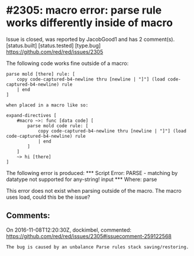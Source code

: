 
#2305: macro error: parse rule works differently inside of macro
================================================================================
Issue is closed, was reported by JacobGood1 and has 2 comment(s).
[status.built] [status.tested] [type.bug]
<https://github.com/red/red/issues/2305>

The following code works fine outside of a macro:
```
parse mold [there] rule: [
    copy code-captured-b4-newline thru [newline | "]"] (load code-captured-b4-newline) rule
    | end
]

when placed in a macro like so:

expand-directives [
    #macro ~>: func [data code] [
        parse mold code rule: [  
            copy code-captured-b4-newline thru [newline | "]"] (load code-captured-b4-newline) rule
            | end
        ] 
    ]
    ~> hi [there]
]
```
The following error is produced:
*** Script Error: PARSE - matching by datatype not supported for any-string! input
*** Where: parse

This error does not exist when parsing outside of the macro.
The macro uses load, could this be the issue?



Comments:
--------------------------------------------------------------------------------

On 2016-11-08T12:20:30Z, dockimbel, commented:
<https://github.com/red/red/issues/2305#issuecomment-259122568>

    The bug is caused by an unbalance Parse rules stack saving/restoring.

